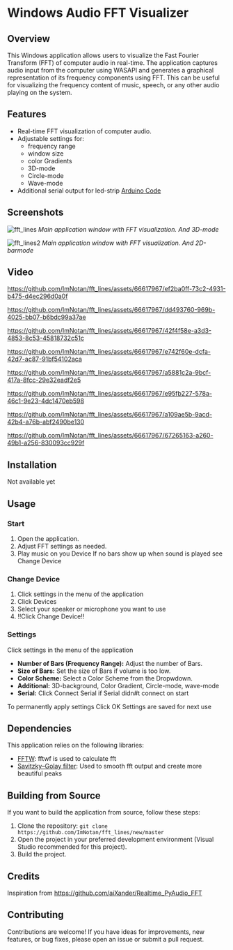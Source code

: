 # Windows Audio FFT Visualizer

## Overview

This Windows application allows users to visualize the Fast Fourier Transform (FFT) of computer audio in real-time. The application captures audio input from the computer using WASAPI and generates a graphical representation of its frequency components using FFT. This can be useful for visualizing the frequency content of music, speech, or any other audio playing on the system.

## Features

- Real-time FFT visualization of computer audio.
- Adjustable settings for:
    -  frequency range
    -  window size
    -  color Gradients
    -  3D-mode
    -  Circle-mode
    -  Wave-mode
- Additional serial output for led-strip [Arduino Code](https://github.com/ImNotan/fft_lines_arduino)

## Screenshots

![fft_lines](https://github.com/ImNotan/fft_lines/assets/66617967/552ea3a5-3716-414e-bc48-687abf54e4ee)
*Main application window with FFT visualization. And 3D-mode*

![fft_lines2](https://github.com/ImNotan/fft_lines/assets/66617967/b32c7eab-31f9-43f4-a829-b15fa971294f)
*Main application window with FFT visualization. And 2D-barmode*

## Video



https://github.com/ImNotan/fft_lines/assets/66617967/ef2ba0ff-73c2-4931-b475-d4ec296d0a0f



https://github.com/ImNotan/fft_lines/assets/66617967/dd493760-969b-4025-bb07-b6bdc99a37ae



https://github.com/ImNotan/fft_lines/assets/66617967/42f4f58e-a3d3-4853-8c53-45818732c51c



https://github.com/ImNotan/fft_lines/assets/66617967/e742f60e-dcfa-42d7-ac87-91bf54102aca



https://github.com/ImNotan/fft_lines/assets/66617967/a5881c2a-9bcf-417a-8fcc-29e32eadf2e5



https://github.com/ImNotan/fft_lines/assets/66617967/e95fb227-578a-46c1-9e23-4dc1470eb598



https://github.com/ImNotan/fft_lines/assets/66617967/a109ae5b-9acd-42b4-a76b-abf2490be130



https://github.com/ImNotan/fft_lines/assets/66617967/67265163-a260-49b1-a256-830093cc929f



## Installation

Not available yet


## Usage

### Start
1. Open the application.
2. Adjust FFT settings as needed.
3. Play music on you Device
If no bars show up when sound is played see Change Device

### Change Device
1. Click settings in the menu of the application
2. Click Devices
3. Select your speaker or microphone you want to use
4. !!Click Change Device!!

### Settings

Click settings in the menu of the application
- **Number of Bars (Frequency Range):** Adjust the number of Bars.
- **Size of Bars:** Set the size of Bars if volume is too low.
- **Color Scheme:** Select a Color Scheme from the Dropwdown.
- **Additional:** 3D-background, Color Gradient, Circle-mode, wave-mode
- **Serial:** Click Connect Serial if Serial didn#t connect on start

To permanently apply settings Click OK
Settings are saved for next use

## Dependencies

This application relies on the following libraries:

- [FFTW](https://www.fftw.org/): fftwf is used to calculate fft
- [Savitzky–Golay filter](https://github.com/thatchristoph/vmd-cvs-github/blob/master/plugins/signalproc/src/sgsmooth.C): Used to smooth fft output and create more beautiful peaks

## Building from Source

If you want to build the application from source, follow these steps:

1. Clone the repository: `git clone https://github.com/ImNotan/fft_lines/new/master`
2. Open the project in your preferred development environment (Visual Studio recommended for this project).
3. Build the project.

## Credits
Inspiration from https://github.com/aiXander/Realtime_PyAudio_FFT

## Contributing

Contributions are welcome! If you have ideas for improvements, new features, or bug fixes, please open an issue or submit a pull request.
